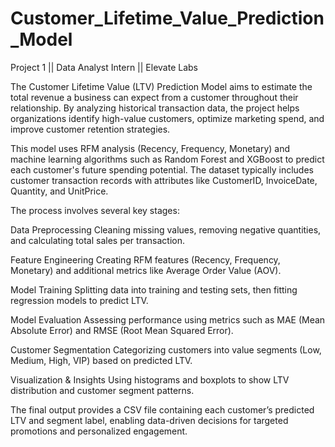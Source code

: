 # Customer_Lifetime_Value_Prediction_Model
Project 1 || Data Analyst Intern || Elevate Labs

The Customer Lifetime Value (LTV) Prediction Model aims to estimate the total revenue a business can expect from a customer throughout their relationship. By analyzing historical transaction data, the project helps organizations identify high-value customers, optimize marketing spend, and improve customer retention strategies.

This model uses RFM analysis (Recency, Frequency, Monetary) and machine learning algorithms such as Random Forest and XGBoost to predict each customer's future spending potential. The dataset typically includes customer transaction records with attributes like CustomerID, InvoiceDate, Quantity, and UnitPrice.

The process involves several key stages:

Data Preprocessing 
    Cleaning missing values, removing negative quantities, and calculating total sales per transaction.

Feature Engineering 
    Creating RFM features (Recency, Frequency, Monetary) and additional metrics like Average Order Value (AOV).

Model Training 
    Splitting data into training and testing sets, then fitting regression models to predict LTV.

Model Evaluation 
    Assessing performance using metrics such as MAE (Mean Absolute Error) and RMSE (Root Mean Squared Error).

Customer Segmentation 
    Categorizing customers into value segments (Low, Medium, High, VIP) based on predicted LTV.

Visualization & Insights 
    Using histograms and boxplots to show LTV distribution and customer segment patterns.

The final output provides a CSV file containing each customer’s predicted LTV and segment label, enabling data-driven decisions for targeted promotions and personalized engagement.
